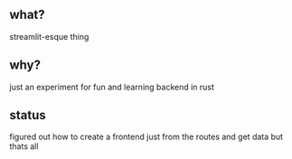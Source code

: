 ## what?
streamlit-esque thing 

## why?
just an experiment for fun and learning backend in rust   

## status
figured out how to create a frontend just from the routes and get data but thats all  
